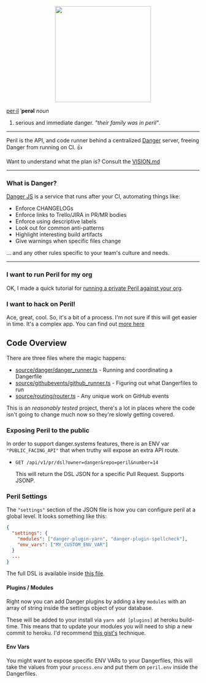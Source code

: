 <p align="center">
  <img src="http://danger.systems/images/js/peril-logo-hero-cachable@2x.png" width=250/>
</p>

[per·il](https://en.oxforddictionaries.com/definition/peril) **ˈperəl** _noun_

1.  serious and immediate danger. _"their family was in peril"_.

---

Peril is the API, and code runner behind a centralized [Danger](https://github.com/danger/danger-js) server, freeing
Danger from running on CI. 👍

Want to understand what the plan is? Consult the [VISION.md](/VISION.md)

---

### What is Danger?

[Danger JS](https://github.com/danger/danger-js) is a service that runs after your CI, automating things like:

- Enforce CHANGELOGs
- Enforce links to Trello/JIRA in PR/MR bodies
- Enforce using descriptive labels
- Look out for common anti-patterns
- Highlight interesting build artifacts
- Give warnings when specific files change

... and any other rules specific to your team's culture and needs.

---

### I want to run Peril for my org

OK, I made a quick tutorial for [running a private Peril against your org](./docs/setup_for_org.md).

### I want to hack on Peril!

Ace, great, cool. So, it's a bit of a process. I'm not sure if this will get easier in time. It's a complex app. You can
find out [more here](./docs/local_dev.md)

## Code Overview

There are three files where the magic happens:

- [source/danger/danger_runner.ts](source/danger/danger_runner.ts) - Running and coordinating a Dangerfile
- [source/githubevents/github_runner.ts](source/github/events/github_runner.ts) - Figuring out what Dangerfiles to run
- [source/routing/router.ts](source/routing/router.ts) - Any unique work on GitHub events

This is an _reasonably tested_ project, there's a lot in places where the code isn't going to change much now so they're
slowly getting covered.

### Exposing Peril to the public

In order to support danger.systems features, there is an ENV var `"PUBLIC_FACING_API"` that when truthy will expose an
extra API route.

- `GET /api/v1/pr/dsl?owner=danger&repo=peril&number=14`

  This will return the DSL JSON for a specific Pull Request. Supports JSONP.

### Peril Settings

The `"settings"` section of the JSON file is how you can configure peril at a global level. It looks something like
this:

```json
{
  "settings": {
    "modules": ["danger-plugin-yarn", "danger-plugin-spellcheck"],
    "env_vars": ["MY_CUSTOM_ENV_VAR"]
  }
  ...
}
```

The full DSL is available inside
[this file](https://github.com/danger/peril/blob/master/source/db/GitHubRepoSettings.ts).

#### Plugins / Modules

Right now you can add Danger plugins by adding a key `modules` with an array of string inside the settings object of
your database.

These will be added to your install via `yarn add [plugins]` at heroku build-time. This means that to update your
modules you will need to ship a new commit to heroku. I'd recommend
[this gist's](https://gist.github.com/csu/d22e60114051a0a182d2) technique.

#### Env Vars

You might want to expose specific ENV VARs to your Dangerfiles, this will take the values from your `process.env` and
put them on `peril.env` inside the Dangerfiles.
